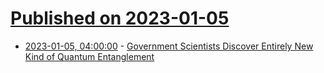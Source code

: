 # [Published on 2023-01-05](index.md)

* [2023-01-05, 04:00:00](https://science.slashdot.org/story/23/01/05/0224244/government-scientists-discover-entirely-new-kind-of-quantum-entanglement?utm_source=rss1.0mainlinkanon&utm_medium=feed) - [Government Scientists Discover Entirely New Kind of Quantum Entanglement](https://science.slashdot.org/story/23/01/05/0224244/government-scientists-discover-entirely-new-kind-of-quantum-entanglement?utm_source=rss1.0mainlinkanon&utm_medium=feed)
